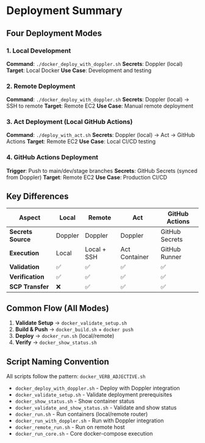 # Deployment Summary

## Four Deployment Modes

### 1. Local Development
**Command**: `./docker_deploy_with_doppler.sh`
**Secrets**: Doppler (local)
**Target**: Local Docker
**Use Case**: Development and testing

### 2. Remote Deployment
**Command**: `./docker_deploy_with_doppler.sh`
**Secrets**: Doppler (local) → SSH to remote
**Target**: Remote EC2
**Use Case**: Manual remote deployment

### 3. Act Deployment (Local GitHub Actions)
**Command**: `./deploy_with_act.sh`
**Secrets**: Doppler (local) → Act → GitHub Actions
**Target**: Remote EC2
**Use Case**: Local CI/CD testing

### 4. GitHub Actions Deployment
**Trigger**: Push to main/dev/stage branches
**Secrets**: GitHub Secrets (synced from Doppler)
**Target**: Remote EC2
**Use Case**: Production CI/CD

## Key Differences

| Aspect | Local | Remote | Act | GitHub Actions |
|--------|-------|--------|-----|----------------|
| **Secrets Source** | Doppler | Doppler | Doppler | GitHub Secrets |
| **Execution** | Local | Local + SSH | Act Container | GitHub Runner |
| **Validation** | ✅ | ✅ | ✅ | ✅ |
| **Verification** | ✅ | ✅ | ✅ | ✅ |
| **SCP Transfer** | ❌ | ✅ | ✅ | ✅ |

## Common Flow (All Modes)

1. **Validate Setup** → `docker_validate_setup.sh`
2. **Build & Push** → `docker_build.sh` + `docker push`
3. **Deploy** → `docker_run.sh` (local/remote)
4. **Verify** → `docker_show_status.sh`

## Script Naming Convention

All scripts follow the pattern: `docker_VERB_ADJECTIVE.sh`

- `docker_deploy_with_doppler.sh` - Deploy with Doppler integration
- `docker_validate_setup.sh` - Validate deployment prerequisites
- `docker_show_status.sh` - Show container status
- `docker_validate_and_show_status.sh` - Validate and show status
- `docker_run.sh` - Run containers (local/remote router)
- `docker_run_with_doppler.sh` - Run with Doppler integration
- `docker_remote_run.sh` - Run on remote host
- `docker_run_core.sh` - Core docker-compose execution 